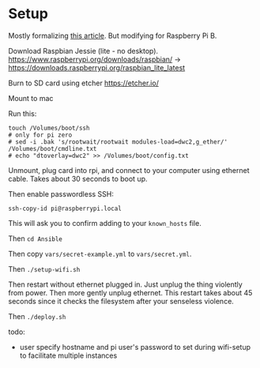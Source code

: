 Setup
=====

Mostly formalizing [this article](http://desertbot.io/ssh-into-pi-zero-over-usb/).
But modifying for Raspberry Pi B.

Download Raspbian Jessie (lite - no desktop).
https://www.raspberrypi.org/downloads/raspbian/
-> https://downloads.raspberrypi.org/raspbian_lite_latest

Burn to SD card using etcher https://etcher.io/

Mount to mac

Run this:

    touch /Volumes/boot/ssh
    # only for pi zero
    # sed -i .bak 's/rootwait/rootwait modules-load=dwc2,g_ether/' /Volumes/boot/cmdline.txt
    # echo "dtoverlay=dwc2" >> /Volumes/boot/config.txt

Unmount, plug card into rpi, and connect to your computer using ethernet cable.
Takes about 30 seconds to boot up.

Then enable passwordless SSH:

    ssh-copy-id pi@raspberrypi.local

This will ask you to confirm adding to your `known_hosts` file.

Then `cd Ansible`

Then copy `vars/secret-example.yml` to `vars/secret.yml`.

Then `./setup-wifi.sh`

Then restart without ethernet plugged in. 
    Just unplug the thing violently from power. Then more gently unplug ethernet.
    This restart takes about 45 seconds since it checks the filesystem after your senseless violence.

Then `./deploy.sh`

todo:
- user specify hostname and pi user's password to set during wifi-setup to facilitate multiple instances

